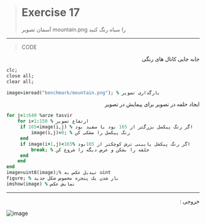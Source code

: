 > # Exercise 17
>آسمان تصویر mountain.png را سیاه رنگ کنید
***
>CODE

 <div dir="rtl">
جابه جایی کانال های رنگی
 </div>
 
```ruby
clc;
close all;
clear all;

image=imread("benchmark/mountain.png"); % بارگذاری تصویر

```

 <div dir="rtl">
ایجاد حلفه در تصویر برای پیمایش در تصویر
 </div>

```ruby
for j=1:640 %arze tasvir
    for i=1:150 % ارتقاع تصویر
     if 165<image(i,j) % اگر رتگ پیکسل بزرگتر از 165 بود یا سفید بود 
         image(i,j)=0; % رنگ پیکسل را مشکی کن
     end
     if image(i+1,j)<165% اگر رنگ پیکشل پایینی ترش کوچکتر از 165بود
         break; % جلقه را بشکن و عرض دیگه را شروع کن
     end
    end
end
image=uint8(image);% تیدیل عکس به uint
figure; % باز شدن یک پنجره مخصوص شکل جدید
imshow(image) % نمایش عکس
```
****

 <div dir="rtl">
خروجی :
    
 </div>
 
![image](https://user-images.githubusercontent.com/48456571/113309274-399eae00-931c-11eb-8f9a-c9af703f9f41.png)

